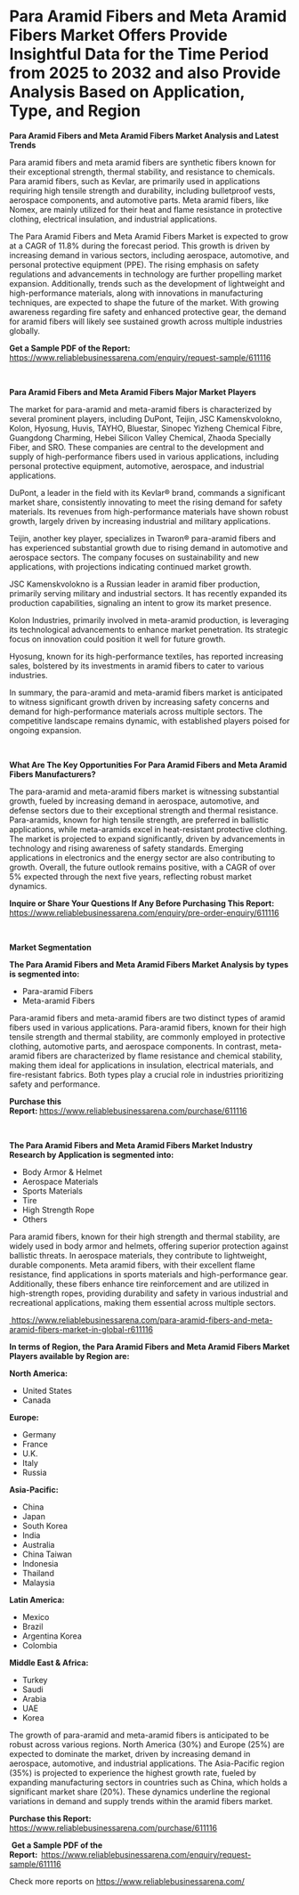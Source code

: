<p><h1>Para Aramid Fibers and Meta Aramid Fibers Market Offers Provide Insightful Data for the Time Period from 2025 to 2032 and also Provide Analysis Based on Application, Type, and Region</h1></p><p><strong>Para Aramid Fibers and Meta Aramid Fibers Market Analysis and Latest Trends</strong></p>
<p><p>Para aramid fibers and meta aramid fibers are synthetic fibers known for their exceptional strength, thermal stability, and resistance to chemicals. Para aramid fibers, such as Kevlar, are primarily used in applications requiring high tensile strength and durability, including bulletproof vests, aerospace components, and automotive parts. Meta aramid fibers, like Nomex, are mainly utilized for their heat and flame resistance in protective clothing, electrical insulation, and industrial applications.</p><p>The Para Aramid Fibers and Meta Aramid Fibers Market is expected to grow at a CAGR of 11.8% during the forecast period. This growth is driven by increasing demand in various sectors, including aerospace, automotive, and personal protective equipment (PPE). The rising emphasis on safety regulations and advancements in technology are further propelling market expansion. Additionally, trends such as the development of lightweight and high-performance materials, along with innovations in manufacturing techniques, are expected to shape the future of the market. With growing awareness regarding fire safety and enhanced protective gear, the demand for aramid fibers will likely see sustained growth across multiple industries globally.</p></p>
<p><strong>Get a Sample PDF of the Report:&nbsp;</strong> <a href="https://www.reliablebusinessarena.com/enquiry/request-sample/611116?utm_campaign=2637&utm_medium=2&utm_source=Github&utm_content=ia&utm_term=23032025&utm_id=para-aramid-fibers-and-meta-aramid-fibers">https://www.reliablebusinessarena.com/enquiry/request-sample/611116</a></p>
<p>&nbsp;</p>
<p><strong>Para Aramid Fibers and Meta Aramid Fibers Major Market Players</strong></p>
<p><p>The market for para-aramid and meta-aramid fibers is characterized by several prominent players, including DuPont, Teijin, JSC Kamenskvolokno, Kolon, Hyosung, Huvis, TAYHO, Bluestar, Sinopec Yizheng Chemical Fibre, Guangdong Charming, Hebei Silicon Valley Chemical, Zhaoda Specially Fiber, and SRO. These companies are central to the development and supply of high-performance fibers used in various applications, including personal protective equipment, automotive, aerospace, and industrial applications.</p><p>DuPont, a leader in the field with its Kevlar® brand, commands a significant market share, consistently innovating to meet the rising demand for safety materials. Its revenues from high-performance materials have shown robust growth, largely driven by increasing industrial and military applications.</p><p>Teijin, another key player, specializes in Twaron® para-aramid fibers and has experienced substantial growth due to rising demand in automotive and aerospace sectors. The company focuses on sustainability and new applications, with projections indicating continued market growth.</p><p>JSC Kamenskvolokno is a Russian leader in aramid fiber production, primarily serving military and industrial sectors. It has recently expanded its production capabilities, signaling an intent to grow its market presence.</p><p>Kolon Industries, primarily involved in meta-aramid production, is leveraging its technological advancements to enhance market penetration. Its strategic focus on innovation could position it well for future growth.</p><p>Hyosung, known for its high-performance textiles, has reported increasing sales, bolstered by its investments in aramid fibers to cater to various industries.</p><p>In summary, the para-aramid and meta-aramid fibers market is anticipated to witness significant growth driven by increasing safety concerns and demand for high-performance materials across multiple sectors. The competitive landscape remains dynamic, with established players poised for ongoing expansion.</p></p>
<p>&nbsp;</p>
<p><strong>What Are The Key Opportunities For Para Aramid Fibers and Meta Aramid Fibers Manufacturers?</strong></p>
<p><p>The para-aramid and meta-aramid fibers market is witnessing substantial growth, fueled by increasing demand in aerospace, automotive, and defense sectors due to their exceptional strength and thermal resistance. Para-aramids, known for high tensile strength, are preferred in ballistic applications, while meta-aramids excel in heat-resistant protective clothing. The market is projected to expand significantly, driven by advancements in technology and rising awareness of safety standards. Emerging applications in electronics and the energy sector are also contributing to growth. Overall, the future outlook remains positive, with a CAGR of over 5% expected through the next five years, reflecting robust market dynamics.</p></p>
<p><strong>Inquire or Share Your Questions If Any Before Purchasing This Report:</strong> <a href="https://www.reliablebusinessarena.com/enquiry/pre-order-enquiry/611116?utm_campaign=2637&utm_medium=2&utm_source=Github&utm_content=ia&utm_term=23032025&utm_id=para-aramid-fibers-and-meta-aramid-fibers">https://www.reliablebusinessarena.com/enquiry/pre-order-enquiry/611116</a></p>
<p>&nbsp;</p>
<p><strong>Market Segmentation</strong></p>
<p><strong>The Para Aramid Fibers and Meta Aramid Fibers Market Analysis by types is segmented into:</strong></p>
<p><ul><li>Para-aramid Fibers</li><li>Meta-aramid Fibers</li></ul></p>
<p><p>Para-aramid fibers and meta-aramid fibers are two distinct types of aramid fibers used in various applications. Para-aramid fibers, known for their high tensile strength and thermal stability, are commonly employed in protective clothing, automotive parts, and aerospace components. In contrast, meta-aramid fibers are characterized by flame resistance and chemical stability, making them ideal for applications in insulation, electrical materials, and fire-resistant fabrics. Both types play a crucial role in industries prioritizing safety and performance.</p></p>
<p><strong>Purchase this Report:&nbsp;</strong><a href="https://www.reliablebusinessarena.com/purchase/611116?utm_campaign=2637&utm_medium=2&utm_source=Github&utm_content=ia&utm_term=23032025&utm_id=para-aramid-fibers-and-meta-aramid-fibers">https://www.reliablebusinessarena.com/purchase/611116</a></p>
<p>&nbsp;</p>
<p><strong>The Para Aramid Fibers and Meta Aramid Fibers Market Industry Research by Application is segmented into:</strong></p>
<p><ul><li>Body Armor & Helmet</li><li>Aerospace Materials</li><li>Sports Materials</li><li>Tire</li><li>High Strength Rope</li><li>Others</li></ul></p>
<p><p>Para aramid fibers, known for their high strength and thermal stability, are widely used in body armor and helmets, offering superior protection against ballistic threats. In aerospace materials, they contribute to lightweight, durable components. Meta aramid fibers, with their excellent flame resistance, find applications in sports materials and high-performance gear. Additionally, these fibers enhance tire reinforcement and are utilized in high-strength ropes, providing durability and safety in various industrial and recreational applications, making them essential across multiple sectors.</p></p>
<p><a href="https://www.reliablebusinessarena.com/para-aramid-fibers-and-meta-aramid-fibers-market-in-global-r611116?utm_campaign=2637&utm_medium=2&utm_source=Github&utm_content=ia&utm_term=23032025&utm_id=para-aramid-fibers-and-meta-aramid-fibers">&nbsp;https://www.reliablebusinessarena.com/para-aramid-fibers-and-meta-aramid-fibers-market-in-global-r611116</a></p>
<p><strong>In terms of Region, the Para Aramid Fibers and Meta Aramid Fibers Market Players available by Region are:</strong></p>
<p>
    <p> <strong> North America: </strong>
        <ul>
            <li>United States</li>
            <li>Canada</li>
        </ul>
        </p> 
    <p> <strong> Europe: </strong>
        <ul>
            <li>Germany</li>
            <li>France</li>
            <li>U.K.</li>
            <li>Italy</li>
            <li>Russia</li>
        </ul>
        </p> 
    <p> <strong> Asia-Pacific: </strong>
        <ul>
            <li>China</li>
            <li>Japan</li>
            <li>South Korea</li>
            <li>India</li>
            <li>Australia</li>
            <li>China Taiwan</li>
            <li>Indonesia</li>
            <li>Thailand</li>
            <li>Malaysia</li>
        </ul>
        </p> 
    <p> <strong> Latin America: </strong>
        <ul>
            <li>Mexico</li>
            <li>Brazil</li>
            <li>Argentina Korea</li>
            <li>Colombia</li>
        </ul>
        </p> 
    <p> <strong> Middle East & Africa: </strong>
        <ul>
            <li>Turkey</li>
            <li>Saudi</li>
            <li>Arabia</li>
            <li>UAE</li>
            <li>Korea</li>
        </ul>
    </p>
    </p>
<p><p>The growth of para-aramid and meta-aramid fibers is anticipated to be robust across various regions. North America (30%) and Europe (25%) are expected to dominate the market, driven by increasing demand in aerospace, automotive, and industrial applications. The Asia-Pacific region (35%) is projected to experience the highest growth rate, fueled by expanding manufacturing sectors in countries such as China, which holds a significant market share (20%). These dynamics underline the regional variations in demand and supply trends within the aramid fibers market.</p></p>
<p><strong>Purchase this Report: </strong><a href="https://www.reliablebusinessarena.com/purchase/611116?utm_campaign=2637&utm_medium=2&utm_source=Github&utm_content=ia&utm_term=23032025&utm_id=para-aramid-fibers-and-meta-aramid-fibers">https://www.reliablebusinessarena.com/purchase/611116</a></p>
<p>&nbsp;<strong>Get a Sample PDF of the Report:&nbsp;&nbsp;</strong><a href="https://www.reliablebusinessarena.com/enquiry/request-sample/611116?utm_campaign=2637&utm_medium=2&utm_source=Github&utm_content=ia&utm_term=23032025&utm_id=para-aramid-fibers-and-meta-aramid-fibers">https://www.reliablebusinessarena.com/enquiry/request-sample/611116</a></p>
<p><strong></strong></p>
<p>Check more reports on <a href="https://www.reliablebusinessarena.com/?utm_campaign=2637&utm_medium=2&utm_source=Github&utm_content=ia&utm_term=23032025&utm_id=para-aramid-fibers-and-meta-aramid-fibers">https://www.reliablebusinessarena.com/</a></p>